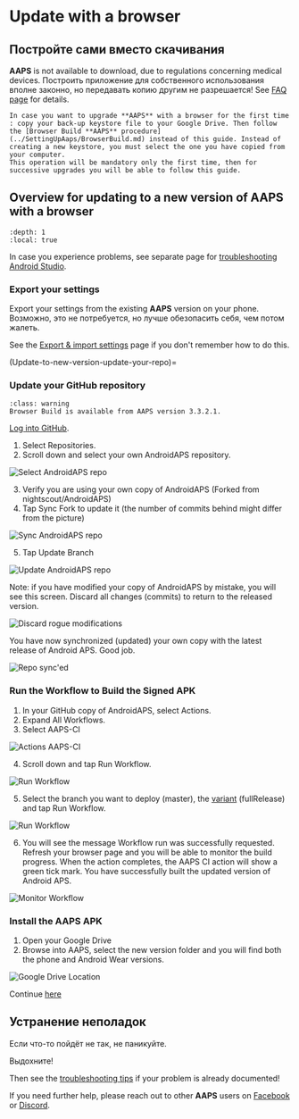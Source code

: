 # Update with a browser

## Постройте сами вместо скачивания

**AAPS** is not available to download, due to regulations concerning medical devices. Построить приложение для собственного использования вполне законно, но передавать копию другим не разрешается! See [FAQ page](../UsefulLinks/FAQ.md) for details.

```{note}
In case you want to upgrade **AAPS** with a browser for the first time : copy your back-up keystore file to your Google Drive. Then follow the [Browser Build **AAPS** procedure](../SettingUpAaps/BrowserBuild.md) instead of this guide. Instead of creating a new keystore, you must select the one you have copied from your computer.
This operation will be mandatory only the first time, then for successive upgrades you will be able to follow this guide.
```

## Overview for updating to a new version of AAPS with a browser

```{contents} Steps for updating to a new version of AAPS
:depth: 1
:local: true
```

In case you experience problems, see separate page for [troubleshooting Android Studio](../GettingHelp/TroubleshootingAndroidStudio).

### Export your settings

Export your settings from the existing **AAPS** version on your phone. Возможно, это не потребуется, но лучше обезопасить себя, чем потом жалеть.

See the [Export & import settings](ExportImportSettings.md) page if you don't remember how to do this.

(Update-to-new-version-update-your-repo)=
### Update your GitHub repository

```{admonition} WARNING
:class: warning
Browser Build is available from AAPS version 3.3.2.1.
```

[Log into GitHub](https://github.com/login).

1. Select Repositories.
2. Scroll down and select your own AndroidAPS repository.

![Select AndroidAPS repo](../images/update/CI/GitHubUpdate1.png)

3. Verify you are using your own copy of AndroidAPS (Forked from nightscout/AndroidAPS)
4. Tap Sync Fork to update it (the number of commits behind might differ from the picture)



![Sync AndroidAPS repo](../images/update/CI/GitHubUpdate2.png)

5. Tap Update Branch

![Update AndroidAPS repo](../images/update/CI/GitHubUpdate3.png)

Note: if you have modified your copy of AndroidAPS by mistake, you will see this screen. Discard all changes (commits) to return to the released version.

![Discard rogue modifications](../images/update/CI/GitHubUpdate4.png)

You have now synchronized (updated) your own copy with the latest release of Android APS. Good job.

![Repo sync'ed](../images/update/CI/GitHubUpdate5.png)

### Run the Workflow to Build the Signed APK

1. In your GitHub copy of AndroidAPS, select Actions.
2. Expand All Workflows.
3. Select AAPS-CI

![Actions AAPS-CI](../images/update/CI/GitHubActions1.png)

4. Scroll down and tap Run Workflow.

![Run Workflow](../images/update/CI/GitHubActions2.png)

5. Select the branch you want to deploy (master), the [variant](variant) (fullRelease) and tap Run Workflow.



![Run Workflow](../images/update/CI/GitHubActions3.png)

6. You will see the message Workflow run was successfully requested. Refresh your browser page and you will be able to monitor the build progress. When the action completes, the AAPS CI action will show a green tick mark. You have successfully built the updated version of Android APS.

![Monitor Workflow](../images/update/CI/GitHubActions4.png)

### Install the AAPS APK

1. Open your Google Drive
2. Browse into AAPS, select the new version folder and you will find both the phone and Android Wear versions.

![Google Drive Location](../images/update/CI/GitHubActions5.png)


Continue [here](#Update-to-new-version-check-aaps-version-on-phone)

## Устранение неполадок

Если что-то пойдёт не так, не паникуйте.

Выдохните!

Then see the [troubleshooting tips](#aaps-ci-preparation) if your problem is already documented!

If you need further help, please reach out to other **AAPS** users on [Facebook](https://www.facebook.com/groups/AndroidAPSUsers) or [Discord](https://discord.gg/4fQUWHZ4Mw).